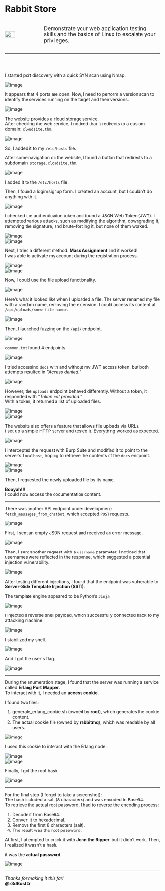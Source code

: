<h1>Rabbit Store</h1>

<div style="display: flex; align-items: center;">
    <img src="imgs/logo.png" style="width: 25%">
    <p style="width: 75%; font-size: 17px">
        Demonstrate your web application testing skills and the basics of Linux to escalate your privileges.
    </p>
</div>

---

<br><br>

I started port discovery with a quick SYN scan using Nmap.  

![image](imgs/image-01.png)  

It appears that 4 ports are open. Now, I need to perform a version scan to identify the services running on the target and their versions.  

![image](imgs/image-02.png)  

The website provides a cloud storage service.  
After checking the web service, I noticed that it redirects to a custom domain: `cloudsite.thm`.  

![image](imgs/image-03.png)  

So, I added it to my `/etc/hosts` file.  

After some navigation on the website, I found a button that redirects to a subdomain: `storage.cloudsite.thm`.  

![image](imgs/image-04.png)  

I added it to the `/etc/hosts` file.  

Then, I found a login/signup form. I created an account, but I couldn’t do anything with it.  

![image](imgs/image-05.png)  

I checked the authentication token and found a JSON Web Token (JWT). I attempted various attacks, such as modifying the algorithm, downgrading it, removing the signature, and brute-forcing it, but none of them worked.  

![image](imgs/image-06.png)  
![image](imgs/image-07.png)  

Next, I tried a different method: **Mass Assignment** and it worked!  
I was able to activate my account during the registration process.  

![image](imgs/image-08.png)  
![image](imgs/image-09.png)  

Now, I could use the file upload functionality.  

![image](imgs/image-10.png)  

Here’s what it looked like when I uploaded a file. The server renamed my file with a random name, removing the extension. I could access its content at `/api/uploads/<new-file-name>`.  

![image](imgs/image-11.png)  

Then, I launched fuzzing on the `/api/` endpoint.  

![image](imgs/image-12.png)  

`common.txt` found 4 endpoints.  

![image](imgs/image-13.png)  

I tried accessing `docs` with and without my JWT access token, but both attempts resulted in *"Access denied."*  

![image](imgs/image-14.png)  

However, the `uploads` endpoint behaved differently. Without a token, it responded with *"Token not provided."*  
With a token, it returned a list of uploaded files.  

![image](imgs/image-15.png)  
![image](imgs/image-16.png)  

The website also offers a feature that allows file uploads via URLs.  
I set up a simple HTTP server and tested it. Everything worked as expected.  

![image](imgs/image-17.png)  

I intercepted the request with Burp Suite and modified it to point to the server’s `localhost`, hoping to retrieve the contents of the `docs` endpoint.  

![image](imgs/image-18.png)  
![image](imgs/image-19.png)  

Then, I requested the newly uploaded file by its name.  

**Booyah!!!**  
I could now access the documentation content.  

---

There was another API endpoint under development: `fetch_messages_from_chatbot`, which accepted `POST` requests.  

![image](imgs/image-20.png)  

First, I sent an empty JSON request and received an error message.  

![image](imgs/image-21.png)  

Then, I sent another request with a `username` parameter. I noticed that usernames were reflected in the response, which suggested a potential injection vulnerability.  

![image](imgs/image-22.png)  

After testing different injections, I found that the endpoint was vulnerable to **Server-Side Template Injection (SSTI)**.  

The template engine appeared to be Python’s `Jinja`.  

![image](imgs/image-23.png)  

I injected a reverse shell payload, which successfully connected back to my attacking machine.  

![image](imgs/image-24.png)  

I stabilized my shell.  

![image](imgs/image-25.png)  

And I got the user's flag.  

![image](imgs/image-26.png)  

---

During the enumeration stage, I found that the server was running a service called **Erlang Port Mapper**.  
To interact with it, I needed an **access cookie**.  

I found two files:  
1. generate_erlang_cookie.sh (owned by **root**), which generates the cookie content.  
2. The actual cookie file (owned by **rabbitmq**), which was readable by all users.  

![image](imgs/image-27.png)  

I used this cookie to interact with the Erlang node.  

![image](imgs/image-28.png)  
![image](imgs/image-29.png)  

Finally, I got the root hash.  

![image](imgs/image-30.png)  

---

For the final step (I forgot to take a screenshot):  
The hash included a salt (8 characters) and was encoded in Base64.  
To retrieve the actual root password, I had to reverse the encoding process:  

1. Decode it from Base64.  
2. Convert it to hexadecimal.  
3. Remove the first 8 characters (salt).
4. The result was the root password.  

At first, I attempted to crack it with **John the Ripper**, but it didn’t work. Then, I realized it wasn’t a hash.

it was the **actual password**.  

![image](imgs/image-32.png)  

---

*Thanks for making it this far!*  
**@r3dBust3r**  
